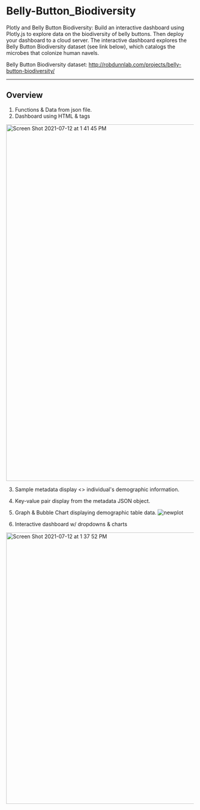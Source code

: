 # Belly-Button_Biodiversity
Plotly and Belly Button Biodiversity: Build an interactive dashboard using Plotly.js to explore data on the biodiversity of belly buttons. Then deploy your dashboard to a cloud server. The interactive dashboard explores the Belly Button Biodiversity dataset (see link below), which catalogs the microbes that colonize human navels.

Belly Button Biodiversity dataset: http://robdunnlab.com/projects/belly-button-biodiversity/

--- 

## Overview
1) Functions & Data from json file. <br>
2) Dashboard using HTML & tags
<img width="955" alt="Screen Shot 2021-07-12 at 1 41 45 PM" src="https://user-images.githubusercontent.com/82069038/125332333-f2f72180-e316-11eb-8fb5-a55491d38a78.png">

3) Sample metadata display <> individual's demographic information.
4) Key-value pair display from the metadata JSON object.
5) Graph & Bubble Chart displaying demographic table data.
![newplot](https://user-images.githubusercontent.com/82069038/125332016-b88d8480-e316-11eb-991e-21f0443cfb65.png)

6) Interactive dashboard w/ dropdowns & charts
<img width="727" alt="Screen Shot 2021-07-12 at 1 37 52 PM" src="https://user-images.githubusercontent.com/82069038/125332055-c4794680-e316-11eb-8051-cdf418473e4f.png">
